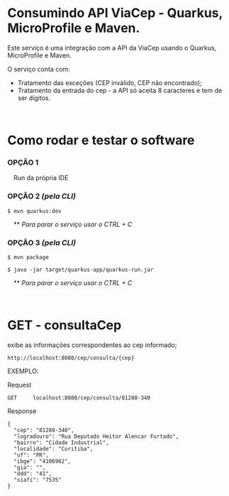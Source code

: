 # Consumindo API ViaCep - Quarkus, MicroProfile e Maven.

Este serviço é uma integração com a API da ViaCep usando o Quarkus, MicroProfile e Maven.

O serviço conta com:
- Tratamento das exceções (CEP inválido, CEP não encontrado);
- Tratamento da entrada do cep - a API só aceita 8 caracteres e tem de ser dígitos.

&nbsp;
# Como rodar e testar o software
### OPÇÃO 1
&emsp;Run da própria IDE

### OPÇÃO 2 _(pela CLI)_

    $ mvn quarkus:dev

&emsp;** _Para parar o serviço usar o CTRL + C_

### OPÇÃO 3 _(pela CLI)_

    $ mvn package

    $ java -jar target/quarkus-app/quarkus-run.jar

&emsp;** _Para parar o serviço usar o CTRL + C_


&nbsp;
# GET - consultaCep

  exibe as informações correspondentes ao cep informado;

    http://localhost:8080/cep/consulta/{cep}

EXEMPLO:

Request

    GET     localhost:8080/cep/consulta/81280-340

Response

    {
      "cep": "81280-340",
	  "logradouro": "Rua Deputado Heitor Alencar Furtado",
	  "bairro": "Cidade Industrial",
	  "localidade": "Curitiba",
	  "uf": "PR",
	  "ibge": "4106902",
	  "gia": "",
	  "ddd": "41",
	  "siafi": "7535"   
    }
